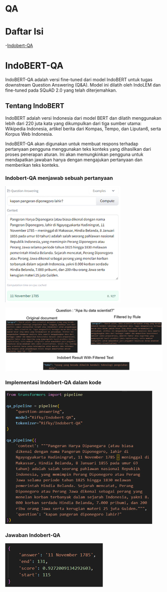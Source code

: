# QA
# Daftar Isi
-[Indobert-QA](#indobert-qa)

# IndoBERT-QA

IndoBERT-QA adalah versi fine-tuned dari model IndoBERT untuk tugas downstream Question Answering (Q&A). Model ini dilatih oleh IndoLEM dan fine-tuned pada SQuAD 2.0 yang telah diterjemahkan.

## Tentang IndoBERT

IndoBERT adalah versi Indonesia dari model BERT dan dilatih menggunakan lebih dari 220 juta kata yang dikumpulkan dari tiga sumber utama: Wikipedia Indonesia, artikel berita dari Kompas, Tempo, dan Liputan6, serta Korpus Web Indonesia.

IndoBERT-QA akan digunakan untuk membuat respons terhadap pertanyaan pengguna menggunakan teks konteks yang dihasilkan dari proses penerapan aturan. Ini akan memungkinkan pengguna untuk mendapatkan jawaban hanya dengan mengajukan pertanyaan dan memberikan teks konteks.

### Indobert-QA menjawab sebuah pertanyaan
![Gambar.1 Indobert-QA menjawab sebuah pertanyaan.](images/Indobert-QA.png)

![Gambar.2 Indobert-QA menjawab sebuah pertanyaan.](images/Indobert-QA_ex2.png)

### Implementasi Indobert-QA dalam kode
![Gambar.2 implementasi Indobert-QA.](images/Indobert-QA_implementation.png)

### Jawaban Indobert-QA
![Gambar.3 jawaban Indobert-QA.](images/Indobert-QA_answer.png)
